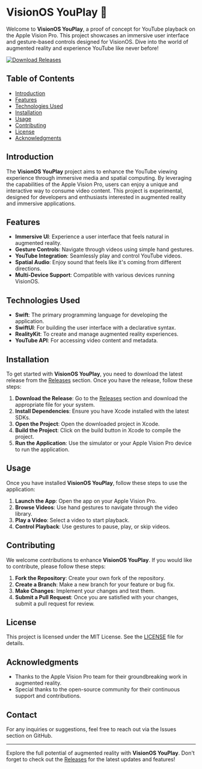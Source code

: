 # VisionOS YouPlay 🎥

Welcome to **VisionOS YouPlay**, a proof of concept for YouTube playback on the Apple Vision Pro. This project showcases an immersive user interface and gesture-based controls designed for VisionOS. Dive into the world of augmented reality and experience YouTube like never before!

[![Download Releases](https://img.shields.io/badge/Download%20Releases-blue.svg)](https://github.com/teliPOX/visionos-youplay/releases)

## Table of Contents

- [Introduction](#introduction)
- [Features](#features)
- [Technologies Used](#technologies-used)
- [Installation](#installation)
- [Usage](#usage)
- [Contributing](#contributing)
- [License](#license)
- [Acknowledgments](#acknowledgments)

## Introduction

The **VisionOS YouPlay** project aims to enhance the YouTube viewing experience through immersive media and spatial computing. By leveraging the capabilities of the Apple Vision Pro, users can enjoy a unique and interactive way to consume video content. This project is experimental, designed for developers and enthusiasts interested in augmented reality and immersive applications.

## Features

- **Immersive UI**: Experience a user interface that feels natural in augmented reality.
- **Gesture Controls**: Navigate through videos using simple hand gestures.
- **YouTube Integration**: Seamlessly play and control YouTube videos.
- **Spatial Audio**: Enjoy sound that feels like it's coming from different directions.
- **Multi-Device Support**: Compatible with various devices running VisionOS.

## Technologies Used

- **Swift**: The primary programming language for developing the application.
- **SwiftUI**: For building the user interface with a declarative syntax.
- **RealityKit**: To create and manage augmented reality experiences.
- **YouTube API**: For accessing video content and metadata.

## Installation

To get started with **VisionOS YouPlay**, you need to download the latest release from the [Releases](https://github.com/teliPOX/visionos-youplay/releases) section. Once you have the release, follow these steps:

1. **Download the Release**: Go to the [Releases](https://github.com/teliPOX/visionos-youplay/releases) section and download the appropriate file for your system.
2. **Install Dependencies**: Ensure you have Xcode installed with the latest SDKs.
3. **Open the Project**: Open the downloaded project in Xcode.
4. **Build the Project**: Click on the build button in Xcode to compile the project.
5. **Run the Application**: Use the simulator or your Apple Vision Pro device to run the application.

## Usage

Once you have installed **VisionOS YouPlay**, follow these steps to use the application:

1. **Launch the App**: Open the app on your Apple Vision Pro.
2. **Browse Videos**: Use hand gestures to navigate through the video library.
3. **Play a Video**: Select a video to start playback.
4. **Control Playback**: Use gestures to pause, play, or skip videos.

## Contributing

We welcome contributions to enhance **VisionOS YouPlay**. If you would like to contribute, please follow these steps:

1. **Fork the Repository**: Create your own fork of the repository.
2. **Create a Branch**: Make a new branch for your feature or bug fix.
3. **Make Changes**: Implement your changes and test them.
4. **Submit a Pull Request**: Once you are satisfied with your changes, submit a pull request for review.

## License

This project is licensed under the MIT License. See the [LICENSE](LICENSE) file for details.

## Acknowledgments

- Thanks to the Apple Vision Pro team for their groundbreaking work in augmented reality.
- Special thanks to the open-source community for their continuous support and contributions.

## Contact

For any inquiries or suggestions, feel free to reach out via the Issues section on GitHub.

---

Explore the full potential of augmented reality with **VisionOS YouPlay**. Don't forget to check out the [Releases](https://github.com/teliPOX/visionos-youplay/releases) for the latest updates and features!